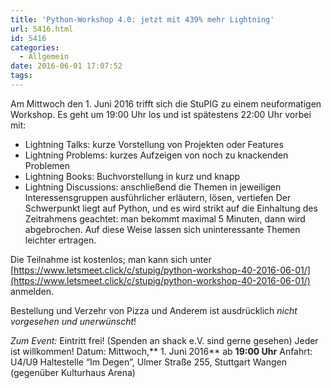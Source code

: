 ```yaml
---
title: 'Python-Workshop 4.0: jetzt mit 439% mehr Lightning'
url: 5416.html
id: 5416
categories:
  - Allgemein
date: 2016-06-01 17:07:52
tags:
---
```


Am Mittwoch den 1\. Juni 2016 trifft sich die StuPIG zu einem neuformatigen Workshop. Es geht um 19:00 Uhr los und ist spätestens 22:00 Uhr vorbei mit:

*   Lightning Talks: kurze Vorstellung von Projekten oder Features
*   Lightning Problems: kurzes Aufzeigen von noch zu knackenden Problemen
*   Lightning Books: Buchvorstellung in kurz und knapp
*   Lightning Discussions: anschließend die Themen in jeweiligen Interessensgruppen ausführlicher erläutern, lösen, vertiefen
Der Schwerpunkt liegt auf Python, und es wird strikt auf die Einhaltung des Zeitrahmens geachtet: man bekommt maximal 5 Minuten, dann wird abgebrochen. Auf diese Weise lassen sich uninteressante Themen leichter ertragen.

Die Teilnahme ist kostenlos; man kann sich unter [https://www.letsmeet.click/c/stupig/python-workshop-40-2016-06-01/](https://www.letsmeet.click/c/stupig/python-workshop-40-2016-06-01/) anmelden.

Bestellung und Verzehr von Pizza und Anderem ist ausdrücklich _nicht vorgesehen und unerwünscht_!

_Zum Event:_
Eintritt frei! (Spenden an shack e.V. sind gerne gesehen) Jeder ist willkommen!
Datum: Mittwoch,** 1\. Juni 2016** ab **19:00 Uhr**
Anfahrt: U4/U9 Haltestelle “Im Degen”, Ulmer Straße 255, Stuttgart Wangen (gegenüber Kulturhaus Arena)